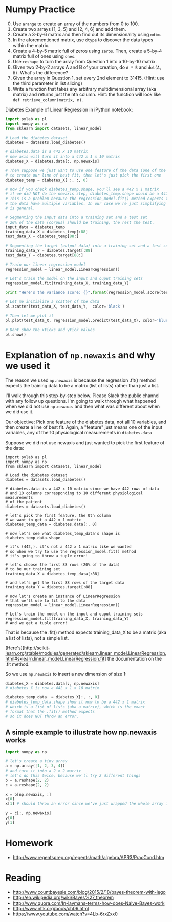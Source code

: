 # Numpy Practice

0. Use `arange` to create an array of the numbers from 0 to 100.
1. Create two arrays [1, 3, 5] and [2, 4, 6] and add them.
2. Create a 3-by-6 matrix and then find out its dimensionality using `ndim`.
3. In the aforementioned matrix, use `dtype` to discover the data types within the matrix.
4. Create a 4-by-5 matrix full of zeros using `zeros`. Then, create a 5-by-4 matrix full of ones using `ones`.
5. Use `reshape` to turn the array from Question 1 into a 10-by-10 matrix.
6. Given two 2-by-2 arrays A and B of your creation, do `A * B` and `dot(A, B)`. What's the difference?
7. Given the array in Question 1, set every 2nd element to 31415. (Hint: use the third parameter in list slicing)
8. Write a function that takes any arbitrary multidimensional array (aka matrix) and returns just the nth column. Hint: the function will look like `def retrieve_column(matrix, n)`.


Diabetes Example of Linear Regression in iPython notebook:
```python
import pylab as pl
import numpy as np
from sklearn import datasets, linear_model

# Load the diabetes dataset
diabetes = datasets.load_diabetes()

# diabetes.data is a 442 x 10 matrix
# new axis will turn it into a 442 x 1 x 10 matrix
diabetes_X = diabetes.data[:, np.newaxis]

# Then suppose we just want to use one feature of the data (one of the input variables)
# to create our line of best fit, then let's just pick the first one
diabetes_temp = diabetes_X[ :, :, 0]

# now if you check diabetes_temp.shape, you'll see a 442 x 1 matrix
# if we did NOT do the newaxis step, diabetes_temp.shape would be a 442-long list of numbers, not a matrix.
# This is a problem because the regression_model.fit() method expects the training data to be a list of vectors, since
# the data have multiple variables. In our case we're just simplifying it to use one variable but the python method
# is general.

# Segmenting the input data into a training set and a test set
# 20% of the data (corpus) should be training, the rest the test.
input_data = diabetes_temp
training_data_X = diabetes_temp[:88]
test_data_X = diabetes_temp[88:]

# Segmenting the target (output data) into a training set and a test set.
training_data_Y = diabetes.target[:88]
test_data_Y = diabetes.target[88:]

# Train our linear regression model
regression_model = linear_model.LinearRegression()

# Let's train the model on the input and ouput training sets
regression_model.fit(training_data_X, training_data_Y)

print "Here's the variance score: {}".format(regression_model.score(test_data_X, test_data_Y))

# Let me initialize a scatter of the data
pl.scatter(test_data_X, test_data_Y,  color='black')

# Then let me plot it
pl.plot(test_data_X, regression_model.predict(test_data_X), color='blue')

# Dont show the xticks and ytick values
pl.show()
```

# Explanation of `np.newaxis` and why we used it
The reason we used `np.newaxis` is because the regression .fit() method expects the training data to be a matrix (list of lists) rather than just a list.

I'll walk through this step-by-step below. Please Slack the public channel with any follow up questions. I'm going to walk through what happened when we did not use `np.newaxis` and then what was different about when we did use it.

Our objective: Pick one feature of the diabetes data, not all 10 variables, and then create a line of best fit. Again, a "feature" just means one of the input variables, any of the 10 physiological measurements in `diabetes.data`

Suppose we did not use newaxis and just wanted to pick the first feature of the data:

```
import pylab as pl
import numpy as np
from sklearn import datasets, linear_model

# Load the diabetes dataset
diabetes = datasets.load_diabetes()

# diabetes.data is a 442 x 10 matrix since we have 442 rows of data
# and 10 columns corresponding to 10 different physiological measurements
# of the patient
diabetes = datasets.load_diabetes()

# let's pick the first feature, the 0th column
# we want to get a 442 x 1 matrix
diabetes_temp_data = diabetes.data[:, 0]

# now let's see what diabetes_temp_data's shape is
diabetes_temp_data.shape

# it's (442,). it's not a 442 x 1 matrix like we wanted
# so when we try to use the regression_model.fit() method
# it's going to throw a tuple error!

# let's choose the first 88 rows (20% of the data)
# to be our training set
training_data_X = diabetes_temp_data[:88]

# and let's get the first 88 rows of the target data
training_data_Y = diabetes.target[:88]

# now let's create an instance of LinearRegression
# that we'll use to fit to the data
regression_model = linear_model.LinearRegression()

# Let's train the model on the input and ouput training sets
regression_model.fit(training_data_X, training_data_Y)
# And we get a tuple error!
```

That is because the .fit() method expects training_data_X to be a matrix (aka a list of lists), not a simple list.

(Here's)[http://scikit-learn.org/stable/modules/generated/sklearn.linear_model.LinearRegression.html#sklearn.linear_model.LinearRegression.fit] the documentation on the .fit method.

So we use `np.newaxis` to insert a new dimension of size 1:

```python
diabetes_X = diabetes.data[:, np.newaxis]
# diabetes_X is now a 442 x 1 x 10 matrix

diabetes_temp_data  = diabetes_X[:, :, 0]
# diabetes_temp_data.shape show it now to be a 442 x 1 matrix
# which is a list of lists (aka a matrix), which is the exact
# format that the .fit() method expects
# so it does NOT throw an error.
```

## A simple example to illustrate how np.newaxis works
```python
import numpy as np

# let's create a tiny array
a = np.array([1, 2, 3, 4])
# and turn it into a 2 x 2 matrix
# let's do this twice, because we'll try 2 different things
b = a.reshape(2, 2)
c = a.reshape(2, 2)

x = b[np.newaxis, :]
x[0]
x[1] # should throw an error since we've just wrapped the whole array in an array

y = c[:, np.newaxis]
y[0]
y[1]
```

# Homework
- http://www.regentsprep.org/regents/math/algebra/APR3/PracCond.htm


# Reading
- http://www.countbayesie.com/blog/2015/2/18/bayes-theorem-with-lego
- http://en.wikipedia.org/wiki/Bayes%27_theorem
- http://www.quora.com/In-laymans-terms-how-does-Naive-Bayes-work
- http://www.nltk.org/book/ch06.html
- https://www.youtube.com/watch?v=4Lb-6rxZxx0
